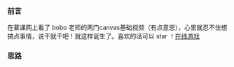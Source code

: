 ### 前言
 在慕课网上看了 bobo 老师的两门canvas基础视频（有点意思），心里就忍不住想搞点事情，说干就干吧！就这样诞生了。喜欢的话可以 star ！[在线游戏](http://sandbox.runjs.cn/show/aoo7ocnf)
### 思路

